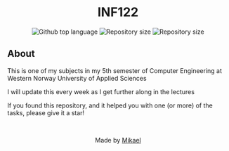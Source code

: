 <h1 align="center">INF122</h1>

<p align="center">
  <img alt="Github top language" src="https://img.shields.io/github/languages/top/aare-mikael/INF122?color=orange">

  <img alt="Repository size" src="https://img.shields.io/github/last-commit/aare-mikael/inf122?color=orange">

  <img alt="Repository size" src="https://img.shields.io/github/repo-size/aare-mikael/inf122?color=orange">
</p>


## About

This is one of my subjects in my 5th semester of Computer Engineering at Western Norway University of Applied Sciences

I will update this every week as I get further along in the lectures

If you found this repository, and it helped you with one (or more) of the tasks, please give it a star!

<br/>

<p align="center">
Made by <a href="https://github.com/aare-mikael" target="_blank">Mikael</a>
</p>
